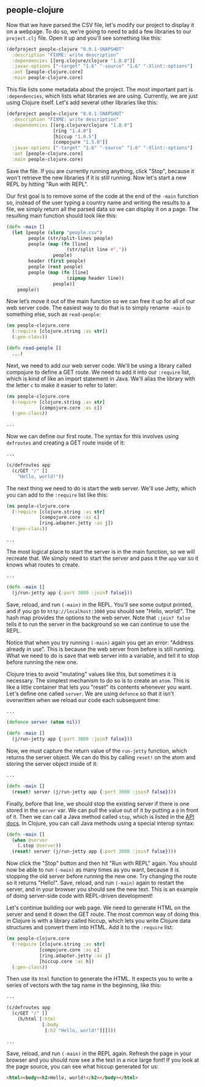 ## people-clojure

Now that we have parsed the CSV file, let's modify our project to display it on a webpage. To do so, we're going to need to add a few libraries to our `project.clj` file. Open it up and you'll see something like this:

```clojure
(defproject people-clojure "0.0.1-SNAPSHOT"
  :description "FIXME: write description"
  :dependencies [[org.clojure/clojure "1.8.0"]]
  :javac-options ["-target" "1.6" "-source" "1.6" "-Xlint:-options"]
  :aot [people-clojure.core]
  :main people-clojure.core)
```

This file lists some metadata about the project. The most important part is `:dependencies`, which lists what libraries we are using. Currently, we are just using Clojure itself. Let's add several other libraries like this:

```clojure
(defproject people-clojure "0.0.1-SNAPSHOT"
  :description "FIXME: write description"
  :dependencies [[org.clojure/clojure "1.8.0"]
                 [ring "1.4.0"]
                 [hiccup "1.0.5"]
                 [compojure "1.5.0"]]
  :javac-options ["-target" "1.6" "-source" "1.6" "-Xlint:-options"]
  :aot [people-clojure.core]
  :main people-clojure.core)
```

Save the file. If you are currently running anything, click "Stop", because it won't retrieve the new libraries if it is still running. Now let's start a new REPL by hitting "Run with REPL".

Our first goal is to remove some of the code at the end of the `-main` function so, instead of the user typing a country name and writing the results to a file, we simply return all the parsed data so we can display it on a page. The resulting main function should look like this:

```clojure
(defn -main []
  (let [people (slurp "people.csv")
        people (str/split-lines people)
        people (map (fn [line]
                      (str/split line #","))
                 people)
        header (first people)
        people (rest people)
        people (map (fn [line]
                      (zipmap header line))
                 people)]
    people))
```

Now let’s move it out of the main function so we can free it up for all of our web server code. The easiest way to do that is to simply rename `-main` to something else, such as `read-people`:

```clojure
(ns people-clojure.core
  (:require [clojure.string :as str])
  (:gen-class))

(defn read-people []
  ...)
```

Next, we need to add our web server code. We'll be using a library called compojure to define a GET route. We need to add it into our `:require` list, which is kind of like an import statement in Java. We'll alias the library with the letter `c` to make it easier to refer to later:

```clojure
(ns people-clojure.core
  (:require [clojure.string :as str]
            [compojure.core :as c])
  (:gen-class))

...
```

Now we can define our first route. The syntax for this involves using `defroutes` and creating a GET route inside of it:

```clojure
...

(c/defroutes app
  (c/GET "/" []
    "Hello, world!"))
```

The next thing we need to do is start the web server. We'll use Jetty, which you can add to the `:require` list like this:

```clojure
(ns people-clojure.core
  (:require [clojure.string :as str]
            [compojure.core :as c]
            [ring.adapter.jetty :as j])
  (:gen-class))

...
```

The most logical place to start the server is in the main function, so we will recreate that. We simply need to start the server and pass it the `app` var so it knows what routes to create.

```clojure
...

(defn -main []
  (j/run-jetty app {:port 3000 :join? false}))
```

Save, reload, and run `(-main)` in the REPL. You'll see some output printed, and if you go to `http://localhost:3000` you should see "Hello, world!". The hash map provides the options to the web server. Note that `:join? false` tells it to run the server in the background so we can continue to use the REPL.

Notice that when you try running `(-main)` again you get an error: "Address already in use". This is because the web server from before is still running. What we need to do is save that web server into a variable, and tell it to stop before running the new one.

Clojure tries to avoid "mutating" values like this, but sometimes it is necessary. The simplest mechanism to do so is to create an `atom`. This is like a little container that lets you "reset" its contents whenever you want. Let's define one called `server`. We are using `defonce` so that it isn't overwritten when we reload our code each subsequent time:

```clojure
...

(defonce server (atom nil))

(defn -main []
  (j/run-jetty app {:port 3000 :join? false}))
```

Now, we must capture the return value of the `run-jetty` function, which returns the server object. We can do this by calling `reset!` on the atom and storing the server object inside of it:

```clojure
...

(defn -main []
  (reset! server (j/run-jetty app {:port 3000 :join? false})))
```

Finally, before that line, we should stop the existing server if there is one stored in the `server` var. We can pull the value out of it by putting a `@` in front of it. Then we can call a Java method called `stop`, which is listed in the [API docs](http://download.eclipse.org/jetty/9.2.16.v20160414/apidocs/org/eclipse/jetty/server/Server.html). In Clojure, you can call Java methods using a special interop syntax:

```clojure
(defn -main []
  (when @server
    (.stop @server))
  (reset! server (j/run-jetty app {:port 3000 :join? false})))
```

Now click the "Stop" button and then hit "Run with REPL" again. You should now be able to run `(-main)` as many times as you want, because it is stopping the old server before running the new one. Try changing the route so it returns "Hello!". Save, reload, and run `(-main)` again to restart the server, and in your browser you should see the new text. This is an example of doing server-side code with REPL-driven development!

Let's continue building our web page. We need to generate HTML on the server and send it down the GET route. The most common way of doing this in Clojure is with a library called hiccup, which lets you write Clojure data structures and convert them into HTML. Add it to the `:require` list:

```clojure
(ns people-clojure.core
  (:require [clojure.string :as str]
            [compojure.core :as c]
            [ring.adapter.jetty :as j]
            [hiccup.core :as h])
  (:gen-class))
```

Then use its `html` function to generate the HTML. It expects you to write a series of vectors with the tag name in the beginning, like this:

```clojure
...

(c/defroutes app
  (c/GET "/" []
    (h/html [:html
             [:body
              [:h2 "Hello, world!"]]])))

...
```

Save, reload, and run `(-main)` in the REPL again. Refresh the page in your browser and you should now see a the text in a nice large font! If you look at the page source, you can see what hiccup generated for us:

```html
<html><body><h2>Hello, world!</h2></body></html>
```

